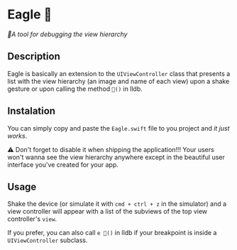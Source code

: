 # Eagle 🦅

_🦅A tool for debugging the view hierarchy_

## Description

Eagle is basically an extension to the `UIViewController` class that presents a list with the view hierarchy 
(an image and name of each view) upon a shake gesture or upon calling the method `🦅()` in lldb.

## Instalation

You can simply copy and paste the `Eagle.swift` file to you project and _it just works_.

⚠️ Don't forget to disable it when shipping the application!!! Your users won't wanna see the view hierarchy
anywhere except in the beautiful user interface you've created for your app.

## Usage

Shake the device (or simulate it with `cmd + ctrl + z` in the simulator) and a view controller will appear with
a list of the subviews of the top view controller's `view`.

If you prefer, you can also call `e 🦅()` in lldb if your breakpoint is inside a `UIViewController` subclass.
